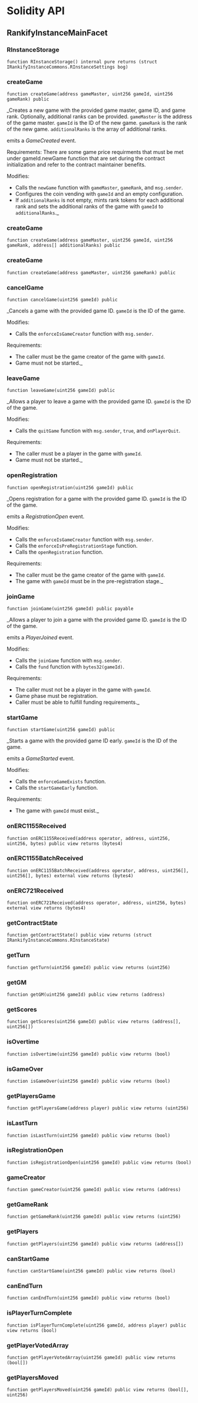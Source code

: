 # Solidity API

## RankifyInstanceMainFacet

### RInstanceStorage

```solidity
function RInstanceStorage() internal pure returns (struct IRankifyInstanceCommons.RInstanceSettings bog)
```

### createGame

```solidity
function createGame(address gameMaster, uint256 gameId, uint256 gameRank) public
```

_Creates a new game with the provided game master, game ID, and game rank. Optionally, additional ranks can be provided. `gameMaster` is the address of the game master. `gameId` is the ID of the new game. `gameRank` is the rank of the new game. `additionalRanks` is the array of additional ranks.

emits a _GameCreated_ event.

Requirements:
 There are some game price requirments that must be met under gameId.newGame function that are set during the contract initialization and refer to the contract maintainer benefits.

Modifies:

- Calls the `newGame` function with `gameMaster`, `gameRank`, and `msg.sender`.
- Configures the coin vending with `gameId` and an empty configuration.
- If `additionalRanks` is not empty, mints rank tokens for each additional rank and sets the additional ranks of the game with `gameId` to `additionalRanks`._

### createGame

```solidity
function createGame(address gameMaster, uint256 gameId, uint256 gameRank, address[] additionalRanks) public
```

### createGame

```solidity
function createGame(address gameMaster, uint256 gameRank) public
```

### cancelGame

```solidity
function cancelGame(uint256 gameId) public
```

_Cancels a game with the provided game ID. `gameId` is the ID of the game.

Modifies:

- Calls the `enforceIsGameCreator` function with `msg.sender`.

Requirements:

- The caller must be the game creator of the game with `gameId`.
- Game must not be started._

### leaveGame

```solidity
function leaveGame(uint256 gameId) public
```

_Allows a player to leave a game with the provided game ID. `gameId` is the ID of the game.

Modifies:

- Calls the `quitGame` function with `msg.sender`, `true`, and `onPlayerQuit`.

Requirements:

- The caller must be a player in the game with `gameId`.
- Game must not be started._

### openRegistration

```solidity
function openRegistration(uint256 gameId) public
```

_Opens registration for a game with the provided game ID. `gameId` is the ID of the game.

emits a _RegistrationOpen_ event.

Modifies:

- Calls the `enforceIsGameCreator` function with `msg.sender`.
- Calls the `enforceIsPreRegistrationStage` function.
- Calls the `openRegistration` function.

Requirements:

- The caller must be the game creator of the game with `gameId`.
- The game with `gameId` must be in the pre-registration stage._

### joinGame

```solidity
function joinGame(uint256 gameId) public payable
```

_Allows a player to join a game with the provided game ID. `gameId` is the ID of the game.

emits a _PlayerJoined_ event.

Modifies:

- Calls the `joinGame` function with `msg.sender`.
- Calls the `fund` function with `bytes32(gameId)`.

Requirements:

- The caller must not be a player in the game with `gameId`.
- Game phase must be registration.
- Caller must be able to fulfill funding requirements._

### startGame

```solidity
function startGame(uint256 gameId) public
```

_Starts a game with the provided game ID early. `gameId` is the ID of the game.

emits a _GameStarted_ event.

Modifies:

- Calls the `enforceGameExists` function.
- Calls the `startGameEarly` function.

Requirements:

- The game with `gameId` must exist._

### onERC1155Received

```solidity
function onERC1155Received(address operator, address, uint256, uint256, bytes) public view returns (bytes4)
```

### onERC1155BatchReceived

```solidity
function onERC1155BatchReceived(address operator, address, uint256[], uint256[], bytes) external view returns (bytes4)
```

### onERC721Received

```solidity
function onERC721Received(address operator, address, uint256, bytes) external view returns (bytes4)
```

### getContractState

```solidity
function getContractState() public view returns (struct IRankifyInstanceCommons.RInstanceState)
```

### getTurn

```solidity
function getTurn(uint256 gameId) public view returns (uint256)
```

### getGM

```solidity
function getGM(uint256 gameId) public view returns (address)
```

### getScores

```solidity
function getScores(uint256 gameId) public view returns (address[], uint256[])
```

### isOvertime

```solidity
function isOvertime(uint256 gameId) public view returns (bool)
```

### isGameOver

```solidity
function isGameOver(uint256 gameId) public view returns (bool)
```

### getPlayersGame

```solidity
function getPlayersGame(address player) public view returns (uint256)
```

### isLastTurn

```solidity
function isLastTurn(uint256 gameId) public view returns (bool)
```

### isRegistrationOpen

```solidity
function isRegistrationOpen(uint256 gameId) public view returns (bool)
```

### gameCreator

```solidity
function gameCreator(uint256 gameId) public view returns (address)
```

### getGameRank

```solidity
function getGameRank(uint256 gameId) public view returns (uint256)
```

### getPlayers

```solidity
function getPlayers(uint256 gameId) public view returns (address[])
```

### canStartGame

```solidity
function canStartGame(uint256 gameId) public view returns (bool)
```

### canEndTurn

```solidity
function canEndTurn(uint256 gameId) public view returns (bool)
```

### isPlayerTurnComplete

```solidity
function isPlayerTurnComplete(uint256 gameId, address player) public view returns (bool)
```

### getPlayerVotedArray

```solidity
function getPlayerVotedArray(uint256 gameId) public view returns (bool[])
```

### getPlayersMoved

```solidity
function getPlayersMoved(uint256 gameId) public view returns (bool[], uint256)
```

